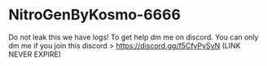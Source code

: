 # NitroGenByKosmo-6666
Do not leak this we have logs! To get help dm me on discord. You can only dm me if you join this discord > https://discord.gg/f5CfyPySyN (LINK NEVER EXPIRE)
